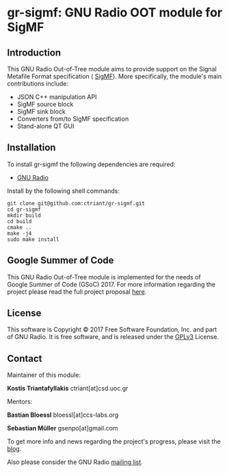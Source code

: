 

# gr-sigmf: GNU Radio OOT module for SigMF

## Introduction
This GNU Radio Out-of-Tree module aims to provide support on the Signal Metafile Format specification ( [SigMF](https://github.com/gnuradio/SigMF)). More specifically, the module's main contributions include: 

- JSON C++ manipulation API
- SigMF source block
- SigMF sink block
- Converters from/to SigMF specification
- Stand-alone QT GUI

## Installation

To install gr-sigmf the following dependencies are required:

- [GNU Radio](https://github.com/gnuradio/gnuradio)

Install by the following shell commands:

```
git clone git@github.com:ctriant/gr-sigmf.git
cd gr-sigmf
mkdir build
cd build
cmake ..
make -j4
sudo make install

```


## Google Summer of Code 

This GNU Radio Out-of-Tree module is implemented for the needs of Google Summer of Code (GSoC) 2017. For more information regarding the project please read the full project proposal [here](https://github.com/ctriant/GSoC17-Proposal/blob/master/gsoc17_proposal.pdf).


## License
This software is Copyright © 2017 Free Software Foundation, Inc. and part of GNU Radio. It is free software, and is released under the [GPLv3](https://www.gnu.org/licenses/gpl-3.0.en.html) License.


## Contact
Maintainer of this module:

**Kostis Triantafyllakis**
ctriant[at]csd.uoc.gr

Mentors:

**Bastian Bloessl**
bloessl[at]ccs-labs.org

**Sebastian Müller**
gsenpo[at]gmail.com

To get more info and news regarding the project's progress, please visit the  [blog](http://ixion.csd.uoc.gr/ctriant/).

Also please consider the GNU Radio [mailing list](http://gnuradio.org/redmine/projects/gnuradio/wiki/MailingLists).
